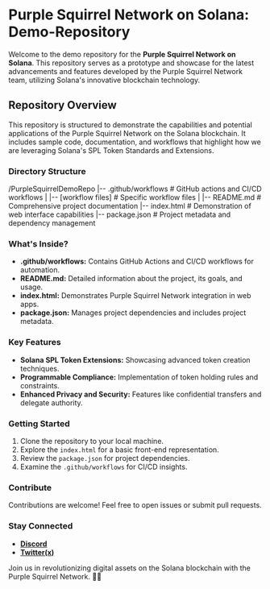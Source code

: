 # Purple Squirrel Network on Solana: Demo-Repository

Welcome to the demo repository for the **Purple Squirrel Network on Solana**. This repository serves as a prototype and showcase for the latest advancements and features developed by the Purple Squirrel Network team, utilizing Solana's innovative blockchain technology.

## Repository Overview

This repository is structured to demonstrate the capabilities and potential applications of the Purple Squirrel Network on the Solana blockchain. It includes sample code, documentation, and workflows that highlight how we are leveraging Solana's SPL Token Standards and Extensions.

### Directory Structure

/PurpleSquirrelDemoRepo
|-- .github/workflows # GitHub actions and CI/CD workflows
| |-- [workflow files] # Specific workflow files
|
|-- README.md # Comprehensive project documentation
|-- index.html # Demonstration of web interface capabilities
|-- package.json # Project metadata and dependency management

### What's Inside?

- **.github/workflows:** Contains GitHub Actions and CI/CD workflows for automation.
- **README.md:** Detailed information about the project, its goals, and usage.
- **index.html:** Demonstrates Purple Squirrel Network integration in web apps.
- **package.json:** Manages project dependencies and includes project metadata.

### Key Features

- **Solana SPL Token Extensions:** Showcasing advanced token creation techniques.
- **Programmable Compliance:** Implementation of token holding rules and constraints.
- **Enhanced Privacy and Security:** Features like confidential transfers and delegate authority.

### Getting Started

1. Clone the repository to your local machine.
2. Explore the `index.html` for a basic front-end representation.
3. Review the `package.json` for project dependencies.
4. Examine the `.github/workflows` for CI/CD insights.

### Contribute

Contributions are welcome! Feel free to open issues or submit pull requests.

### Stay Connected

- **[Discord](#)**
- **[Twitter(x)](https://x.com/squirrel_eth)**

Join us in revolutionizing digital assets on the Solana blockchain with the Purple Squirrel Network. 🚀🌟
